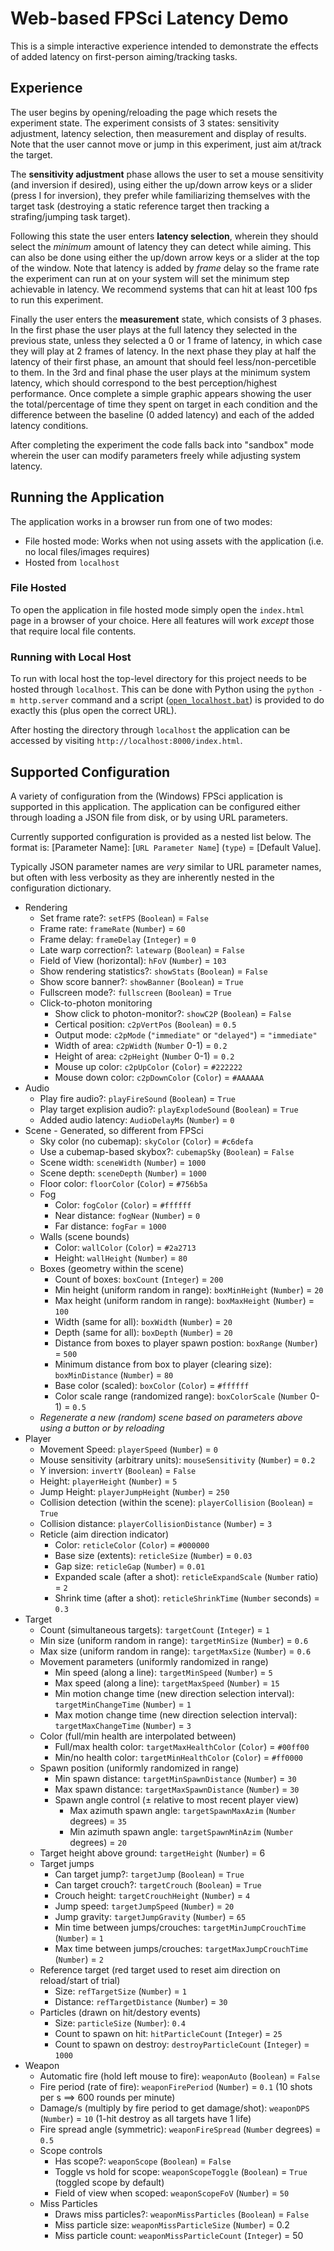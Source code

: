 # Web-based FPSci Latency Demo
This is a simple interactive experience intended to demonstrate the effects of added latency on first-person aiming/tracking tasks.

## Experience
The user begins by opening/reloading the page which resets the experiment state. The experiment consists of 3 states: sensitivity adjustment, latency selection, then measurement and display of results. Note that the user cannot move or jump in this experiment, just aim at/track the target.

The **sensitivity adjustment** phase allows the user to set a mouse sensitivity (and inversion if desired), using either the up/down arrow keys or a slider (press I for inversion), they prefer while familiarizing themselves with the target task (destroying a static reference target then tracking a strafing/jumping task target). 

Following this state the user enters **latency selection**, wherein they should select the *minimum* amount of latency they can detect while aiming. This can also be done using either the up/down arrow keys or a slider at the top of the window. Note that latency is added by *frame* delay so the frame rate the experiment can run at on your system will set the minimum step achievable in latency. We recommend systems that can hit at least 100 fps to run this experiment.

Finally the user enters the **measurement** state, which consists of 3 phases. In the first phase the user plays at the full latency they selected in the previous state, unless they selected a 0 or 1 frame of latency, in which case they will play at 2 frames of latency. In the next phase they play at half the latency of their first phase, an amount that should feel less/non-percetible to them. In the 3rd and final phase the user plays at the minimum system latency, which should correspond to the best perception/highest performance. Once complete a simple graphic appears showing the user the total/percentage of time they spent on target in each condition and the difference between the baseline (0 added latency) and each of the added latency conditions.

After completing the experiment the code falls back into "sandbox" mode wherein the user can modify parameters freely while adjusting system latency.

## Running the Application
The application works in a browser run from one of two modes:

* File hosted mode: Works when not using assets with the application (i.e. no local files/images requires)
* Hosted from `localhost` 

### File Hosted
To open the application in file hosted mode simply open the `index.html` page in a browser of your choice. Here all features will work *except* those that require local file contents.

### Running with Local Host
To run with local host the top-level directory for this project needs to be hosted through `localhost`. This can be done with Python using the `python -m http.server` command and a script ([`open_localhost.bat`](open_localhost.bat)) is provided to do exactly this (plus open the correct URL).

After hosting the directory through `localhost` the application can be accessed by visiting `http://localhost:8000/index.html`.

## Supported Configuration
A variety of configuration from the (Windows) FPSci application is supported in this application. The application can be configured either through loading a JSON file from disk, or by using URL parameters.

Currently supported configuration is provided as a nested list below. The format is: [Parameter Name]: [`URL Parameter Name`] (`type`) = [Default Value].

Typically JSON parameter names are _very_ similar to URL parameter names, but often with less verbosity as they are inherently nested in the configuration dictionary.

* Rendering
    * Set frame rate?: `setFPS` (`Boolean`) = `False`
    * Frame rate: `frameRate` (`Number`) = `60`
    * Frame delay: `frameDelay` (`Integer`) = `0`
    * Late warp correction?: `latewarp` (`Boolean`) = `False`
    * Field of View (horizontal): `hFoV` (`Number`) = `103`
    * Show rendering statistics?: `showStats` (`Boolean`) = `False`
    * Show score banner?: `showBanner` (`Boolean`) = `True`
    * Fullscreen mode?: `fullscreen` (`Boolean`) = `True`
    * Click-to-photon monitoring
        * Show click to photon-monitor?: `showC2P` (`Boolean`) = `False`
        * Certical position: `c2pVertPos` (`Boolean`) = `0.5`
        * Output mode: `c2pMode` (`"immediate"` or `"delayed"`) = `"immediate"`
        * Width of area: `c2pWidth` (`Number` 0-1) = `0.2`
        * Height of area: `c2pHeight` (`Number` 0-1) = `0.2`
        * Mouse up color: `c2pUpColor` (`Color`) = `#222222`
        * Mouse down color: `c2pDownColor` (`Color`) = `#AAAAAA`
* Audio
    * Play fire audio?: `playFireSound` (`Boolean`) = `True`
    * Play target explision audio?: `playExplodeSound` (`Boolean`) = `True`
    * Added audio latency: `AudioDelayMs` (`Number`) = `0`
* Scene - Generated, so different from FPSci
    * Sky color (no cubemap): `skyColor` (`Color`) = `#c6defa`
    * Use a cubemap-based skybox?: `cubemapSky` (`Boolean`) = `False`
    * Scene width: `sceneWidth` (`Number`) = `1000`
    * Scene depth: `sceneDepth` (`Number`) = `1000`
    * Floor color: `floorColor` (`Color`) = `#756b5a`
    * Fog 
        * Color: `fogColor` (`Color`) = `#ffffff`
        * Near distance: `fogNear` (`Number`) = `0`
        * Far distance: `fogFar` = `1000`
    * Walls (scene bounds)
        * Color: `wallColor` (`Color`) = `#2a2713`
        * Height: `wallHeight` (`Number`) = `80`
    * Boxes (geometry within the scene)
        * Count of boxes: `boxCount` (`Integer`) = `200`
        * Min height (uniform random in range): `boxMinHeight` (`Number`) = `20`
        * Max height (uniform random in range): `boxMaxHeight` (`Number`) = `100`
        * Width (same for all): `boxWidth` (`Number`) = `20`
        * Depth (same for all): `boxDepth` (`Number`) = `20`
        * Distance from boxes to player spawn postion: `boxRange` (`Number`) = `500`
        * Minimum distance from box to player (clearing size): `boxMinDistance` (`Number`) = `80`
        * Base color (scaled): `boxColor` (`Color`) = `#ffffff`
        * Color scale range (randomized range): `boxColorScale` (`Number` 0-1) = `0.5`
    * _Regenerate a new (random) scene based on parameters above using a button or by reloading_
* Player
    * Movement Speed: `playerSpeed` (`Number`) = `0`
    * Mouse sensitivity (arbitrary units): `mouseSensitivity` (`Number`) = `0.2`
    * Y inversion: `invertY` (`Boolean`) = `False`
    * Height: `playerHeight` (`Number`) = `5`
    * Jump Height: `playerJumpHeight` (`Number`) = `250`
    * Collision detection (within the scene): `playerCollision` (`Boolean`) = `True`
    * Collision distance: `playerCollisionDistance` (`Number`) = `3`
    * Reticle (aim direction indicator)
        * Color: `reticleColor` (`Color`) = `#000000`
        * Base size (extents): `reticleSize` (`Number`) = `0.03`
        * Gap size: `reticleGap` (`Number`) = `0.01`
        * Expanded scale (after a shot): `reticleExpandScale` (`Number` ratio) = `2`
        * Shrink time (after a shot): `reticleShrinkTime` (`Number` seconds) = `0.3`
* Target
    * Count (simultaneous targets): `targetCount` (`Integer`) = `1`
    * Min size (uniform random in range): `targetMinSize` (`Number`) = `0.6`
    * Max size (uniform random in range): `targetMaxSize` (`Number`) = `0.6`
    * Movement parameters (uniformly randomized in range)
        * Min speed (along a line): `targetMinSpeed` (`Number`) = `5`
        * Max speed (along a line): `targetMaxSpeed` (`Number`) = `15`
        * Min motion change time (new direction selection interval): `targetMinChangeTime` (`Number`) = `1`
        * Max motion change time (new direction selection interval): `targetMaxChangeTime` (`Number`) = `3`
    * Color (full/min health are interpolated between)
        * Full/max health color: `targetMaxHealthColor` (`Color`) = `#00ff00`
        * Min/no health color: `targetMinHealthColor` (`Color`) = `#ff0000`
    * Spawn position (uniformly randomized in range)
        * Min spawn distance: `targetMinSpawnDistance` (`Number`) = `30`
        * Max spawn distance: `targetMaxSpawnDistance` (`Number`) = `30`
        * Spawn angle control  (± relative to most recent player view)
            * Max azimuth spawn angle: `targetSpawnMaxAzim` (`Number` degrees) = `35`
            * Min azimuth spawn angle: `targetSpawnMinAzim` (`Number` degrees) = `20`
            <!-- * Max elevation spawn angle: `targetSpawnMaxElev` (`Number` degrees) = `10`
            * Min elevation spawn angle: `targetSpawnMinElev` (`Number` degrees) = `3` -->
    * Target height above ground: `targetHeight` (`Number`) = 6
    * Target jumps
        * Can target jump?: `targetJump` (`Boolean`) = `True`
        * Can target crouch?: `targetCrouch` (`Boolean`) = `True`
        * Crouch height: `targetCrouchHeight` (`Number`) = `4`
        * Jump speed: `targetJumpSpeed` (`Number`) = `20`
        * Jump gravity: `targetJumpGravity` (`Number`) = `65`
        * Min time between jumps/crouches: `targetMinJumpCrouchTime` (`Number`) = `1`
        * Max time between jumps/crouches: `targetMaxJumpCrouchTime` (`Number`) = `2`
    * Reference target (red target used to reset aim direction on reload/start of trial)
        * Size: `refTargetSize` (`Number`) = `1`
        * Distance: `refTargetDistance` (`Number`) = `30`
    * Particles (drawn on hit/destory events)
        * Size: `particleSize` (`Number`): `0.4`
        * Count to spawn on hit: `hitParticleCount` (`Integer`) = `25`
        * Count to spawn on destroy: `destroyParticleCount` (`Integer`) = `1000`
* Weapon
    * Automatic fire (hold left mouse to fire): `weaponAuto` (`Boolean`) = `False`
    * Fire period (rate of fire): `weaponFirePeriod` (`Number`) = `0.1` (10 shots per s ==> 600 rounds per minute)
    * Damage/s (multiply by fire period to get damage/shot): `weaponDPS` (`Number`) = `10` (1-hit destroy as all targets have 1 life)
    * Fire spread angle (symmetric): `weaponFireSpread` (`Number` degrees) = `0.5`
    * Scope controls
        * Has scope?: `weaponScope` (`Boolean`) = `False`
        * Toggle vs hold for scope: `weaponScopeToggle` (`Boolean`) = `True` (toggled scope by default)
        * Field of view when scoped: `weaponScopeFoV` (`Number`) = `50`
    * Miss Particles
        * Draws miss particles?: `weaponMissParticles` (`Boolean`) = `False`
        * Miss particle size: `weaponMissParticleSize` (`Number`) = 0.2
        * Miss particle count: `weaponMissParticleCount` (`Integer`) = 50